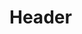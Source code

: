 <!-- TITLE: Tousaint Louverture -->
<!-- SUBTITLE: Présentation de Tousaint Louverture -->

# Header